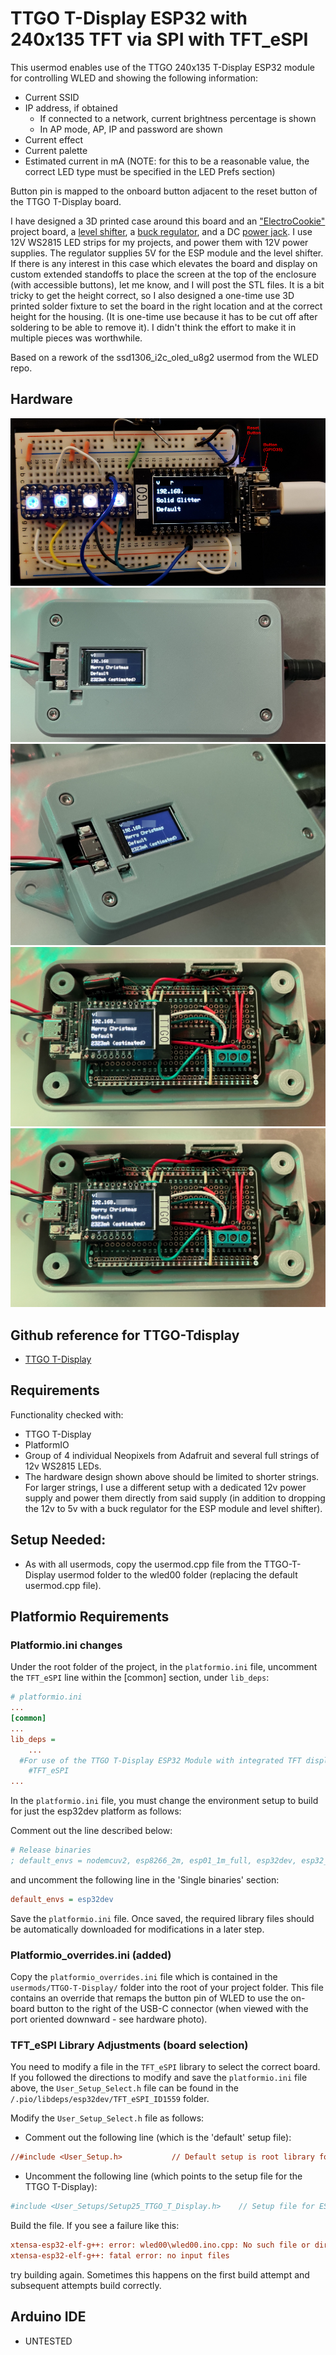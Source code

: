 # TTGO T-Display ESP32 with 240x135 TFT via SPI with TFT_eSPI
This usermod enables use of the TTGO 240x135 T-Display ESP32 module
for controlling WLED and showing the following information: 
* Current SSID
* IP address, if obtained
  * If connected to a network, current brightness percentage is shown 
  * In AP mode, AP, IP and password are shown
* Current effect
* Current palette
* Estimated current in mA (NOTE: for this to be a reasonable value, the correct LED type must be specified in the LED Prefs section)

Button pin is mapped to the onboard button adjacent to the reset button of the TTGO T-Display board.

I have designed a 3D printed case around this board and an ["ElectroCookie"](https://amzn.to/2WCNeeA) project board, a [level shifter](https://amzn.to/3hbKu18), a [buck regulator](https://amzn.to/3mLMy0W), and a DC [power jack](https://amzn.to/3phj9NZ).  I use 12V WS2815 LED strips for my projects, and power them with 12V power supplies. The regulator supplies 5V for the ESP module and the level shifter.  If there is any interest in this case which elevates the board and display on custom extended standoffs to place the screen at the top of the enclosure (with accessible buttons), let me know, and I will post the STL files.  It is a bit tricky to get the height correct, so I also designed a one-time use 3D printed solder fixture to set the board in the right location and at the correct height for the housing.  (It is one-time use because it has to be cut off after soldering to be able to remove it).  I didn't think the effort to make it in multiple pieces was worthwhile.

Based on a rework of the ssd1306_i2c_oled_u8g2 usermod from the WLED repo.

## Hardware
![Hardware](assets/ttgo_hardware1.png)
![Hardware](assets/ttgo-tdisplay-enclosure1a.png)
![Hardware](assets/ttgo-tdisplay-enclosure2a.png)
![Hardware](assets/ttgo-tdisplay-enclosure3a.png)
![Hardware](assets/ttgo-tdisplay-enclosure3a.png)

## Github reference for TTGO-Tdisplay

* [TTGO T-Display](https://github.com/Xinyuan-LilyGO/TTGO-T-Display)

## Requirements
Functionality checked with:
* TTGO T-Display
* PlatformIO
* Group of 4 individual Neopixels from Adafruit and several full strings of 12v WS2815 LEDs.
* The hardware design shown above should be limited to shorter strings.  For larger strings, I use a different setup with a dedicated 12v power supply and power them directly from said supply (in addition to dropping the 12v to 5v with a buck regulator for the ESP module and level shifter).

## Setup Needed:
* As with all usermods, copy the usermod.cpp file from the TTGO-T-Display usermod folder to the wled00 folder (replacing the default usermod.cpp file).

## Platformio Requirements
### Platformio.ini changes
Under the root folder of the project, in the `platformio.ini` file, uncomment the `TFT_eSPI` line within the [common] section, under `lib_deps`:
```ini
# platformio.ini
...
[common]
...
lib_deps =
    ...
  #For use of the TTGO T-Display ESP32 Module with integrated TFT display uncomment the following line  
    #TFT_eSPI
...
```

In the `platformio.ini` file, you must change the environment setup to build for just the esp32dev platform as follows:

Comment out the line described below:
```ini
# Release binaries
; default_envs = nodemcuv2, esp8266_2m, esp01_1m_full, esp32dev, esp32_eth, esp32s2_saola, esp32c3
```
and uncomment the following line in the 'Single binaries' section:
```ini
default_envs = esp32dev
```
Save the `platformio.ini` file.  Once saved, the required library files should be automatically downloaded for modifications in a later step.

### Platformio_overrides.ini (added)
Copy the `platformio_overrides.ini` file which is contained in the `usermods/TTGO-T-Display/` folder into the root of your project folder. This file contains an override that remaps the button pin of WLED to use the on-board button to the right of the USB-C connector (when viewed with the port oriented downward - see hardware photo).

### TFT_eSPI Library Adjustments (board selection)
You need to modify a file in the `TFT_eSPI` library to select the correct board.  If you followed the directions to modify and save the `platformio.ini` file above, the `User_Setup_Select.h` file can be found in the `/.pio/libdeps/esp32dev/TFT_eSPI_ID1559` folder.

Modify the  `User_Setup_Select.h` file as follows:
* Comment out the following line (which is the 'default' setup file):
```ini
//#include <User_Setup.h>           // Default setup is root library folder
```
* Uncomment the following line (which points to the setup file for the TTGO T-Display):
```ini
#include <User_Setups/Setup25_TTGO_T_Display.h>    // Setup file for ESP32 and TTGO T-Display ST7789V SPI bus TFT
```

Build the file.  If you see a failure like this:
```ini
xtensa-esp32-elf-g++: error: wled00\wled00.ino.cpp: No such file or directory
xtensa-esp32-elf-g++: fatal error: no input files
```
try building again. Sometimes this happens on the first build attempt and subsequent attempts build correctly.

## Arduino IDE
- UNTESTED
